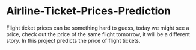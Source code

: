 # Airline-Ticket-Prices-Prediction
Flight ticket prices can be something hard to guess, today we might see a price, check out the price of the same flight tomorrow, it will be a different story. In this project predicts the price of flight tickets.

